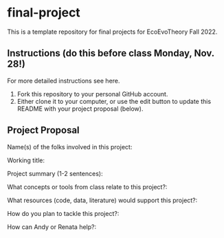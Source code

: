 # final-project

This is a template repository for final projects for EcoEvoTheory Fall 2022.

## Instructions (do this before class Monday, Nov. 28!)

For more detailed instructions see here.

1.  Fork this repository to your personal GitHub account.
2.  Either clone it to your computer, or use the edit button to update this README with your project proposal (below).

## Project Proposal

Name(s) of the folks involved in this project:

Working title:

Project summary (1-2 sentences):

What concepts or tools from class relate to this project?:

What resources (code, data, literature) would support this project?:

How do you plan to tackle this project?:

How can Andy or Renata help?:
